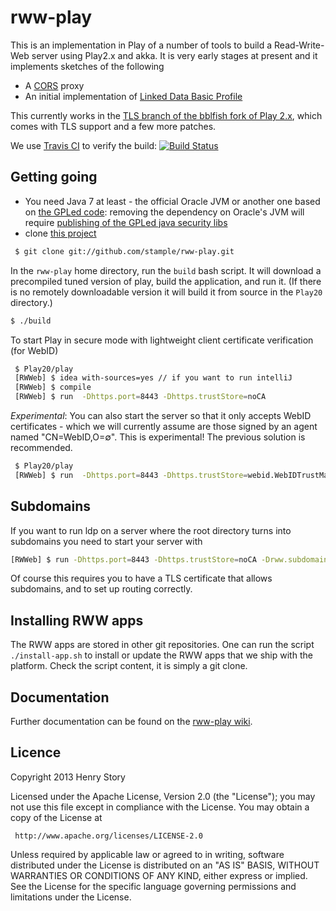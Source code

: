 rww-play 
========

This is an implementation in Play of a number of tools to build a Read-Write-Web server using Play2.x and akka.
It is very early stages at present and it implements sketches of the following

* A [CORS](http://www.w3.org/TR/cors/) proxy
* An initial implementation of [Linked Data Basic Profile](http://www.w3.org/2012/ldp/wiki/Main_Page)

This currently works in the [TLS branch of the bblfish fork of Play 2.x](https://github.com/bblfish/Play20), which comes with TLS support and a few more patches.

We use [Travis CI](http://travis-ci.org/) to verify the build: [![Build Status](https://travis-ci.org/read-write-web/rww-play.png)](http://travis-ci.org/read-write-web/rww-play)



Getting going
-------------


* You need Java 7 at least - the official Oracle JVM or another one based on [the GPLed code](http://openjdk.java.net/): removing the dependency on Oracle's JVM will require [publishing of the GPLed java security libs](http://stackoverflow.com/questions/12982595/openjdk-sun-security-libs-on-maven)
* clone [this project](https://github.com/stample/rww-play) 

```bash
 $ git clone git://github.com/stample/rww-play.git 
``` 

In the `rww-play` home directory, run the `build` bash script. It will download a precompiled tuned 
version of play, build the application, and run it. (If there is no remotely downloadable version
it will build it from source in the `Play20` directory.)

```bash
$ ./build
```

To start Play in secure mode with lightweight client certificate verification (for WebID)

```bash
 $ Play20/play
 [RWWeb] $ idea with-sources=yes // if you want to run intelliJ
 [RWWeb] $ compile
 [RWWeb] $ run  -Dhttps.port=8443 -Dhttps.trustStore=noCA
```

_Experimental_: You can also start the server so that it only accepts WebID certificates - which we will currently
assume are those signed by an agent named "CN=WebID,O=∅". This is experimental! The previous solution is recommended.

```bash
 $ Play20/play
 [RWWeb] $ run  -Dhttps.port=8443 -Dhttps.trustStore=webid.WebIDTrustManager
```

Subdomains
----------

If you want to run ldp on a server where the root directory turns into subdomains you
need to start your server with

```bash
[RWWeb] $ run -Dhttps.port=8443 -Dhttps.trustStore=noCA -Drww.subdomains=true -Dhttp.hostname=localhost -Drww.subdomains=true -Dsmtp.password=secret
```

Of course this requires you to have a TLS certificate that allows subdomains, and to set up routing
correctly.

Installing RWW apps
----------
The RWW apps are stored in other git repositories.
One can run the script `./install-app.sh` to install or update the RWW apps that we ship with the platform.
Check the script content, it is simply a git clone.


Documentation
-------------

Further documentation can be found on the [rww-play wiki](https://github.com/stample/rww-play/wiki).

Licence
-------

   Copyright 2013 Henry Story

   Licensed under the Apache License, Version 2.0 (the "License");
   you may not use this file except in compliance with the License.
   You may obtain a copy of the License at

     http://www.apache.org/licenses/LICENSE-2.0

   Unless required by applicable law or agreed to in writing, software
   distributed under the License is distributed on an "AS IS" BASIS,
   WITHOUT WARRANTIES OR CONDITIONS OF ANY KIND, either express or implied.
   See the License for the specific language governing permissions and
   limitations under the License.
